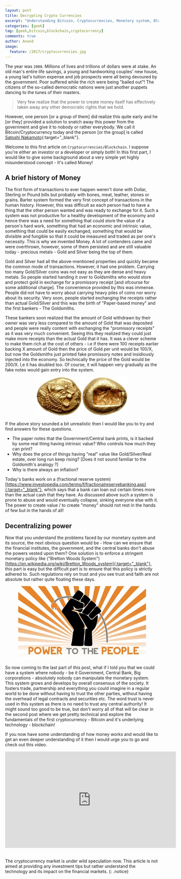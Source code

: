 ```yaml
---
layout: post
title: Decrypting Crypto Currencies
excerpt: "Understanding Bitcoin, Cryptocurrencies, Monetory system, Blockchain and more"
categories: [geek]
tag: [geek,bitcoin,blockchain,cryptocurrency]
comments: true
author: Anand
image:
  feature: /2017/cryptocurrencies.jpg
---
```



The year was `2008`. Millions of lives and trillions of dollars were at stake. An old man's entire life savings, a young and hardworking couples' new house, a young lad's tuition expense and job prospects were all being devoured by the government. Poor suffered while the rich were being "bailed out"! The citizens of the so-called democratic nations were just another puppets dancing to the tunes of their masters.

>Very few realize that the power to create money itself has effectively taken away any other democratic rights that we hold.

However, one person [or a group of them] did realize this quite early and he [or they] provided a solution to snatch away this power from the government and give it to nobody or rather everybody. We call it Bitcoin/Cryptocurrency today and the person [or the group] is called [Satoshi Nakamoto](https://bitcoin.org/bitcoin.pdf){:target="_blank"}.

Welcome to this first article on `Cryptocurrencies/Blockchain`. I suppose you're either an investor or a developer or simply both! In this first part, I would like to give some background about a very simple yet highly misunderstood concept - It's called Money!



## A brief history of Money
The first form of transactions to ever happen weren't done with Dollar, Sterling or Pound bills but probably with  bones, meat, leather, stones or grains. Barter system formed the very first concept of transactions in the human history. However, this was difficult as each person had to have a thing that the other person wanted and was ready to exchange for it. Such a system was not productive for a healthy development of the economy and hence there was a need for something that could store the value of a person's hard work, something that had an economic and intrinsic value, something that could be easily exchanged, something that would be divisible and fungible so that it could be measured and traded as per one's necessity. This is why we invented Money. A lot of contenders came and were overthrown, however, some of them persisted and are still valuable today - precious metals - Gold and Silver being the top of them.

Gold and Silver had all the above-mentioned properties and quickly became the common mode of transactions. However, it had one problem. Carrying too many Gold/Silver coins was not easy as they are dense and heavy metals. So people started handing it over to Goldsmiths who would store and protect gold in exchange for a promissory receipt [and ofcourse for some additional charge]. The convenience provided by this was immense. People did not have to worry about carrying heavy piles of coins nor worry about its security. Very soon, people started exchanging the receipts rather than actual Gold/Silver and this was the birth of "Paper-based money" and the first bankers - The Goldsmiths. 

These bankers soon realized that the amount of Gold withdrawn by their owner was very less compared to the amount of Gold that was deposited and people were really content with exchanging the "promissory receipts" as it was very much convenient. Seeing this they realized they could just make more receipts than the actual Gold that it has. It was a clever scheme to make them rich at the cost of others - i.e if there were 100 receipts earlier backing X amount of Gold then the price of Gold per unit would be 100/X, but now the Goldsmiths just printed fake promissory notes and insidiously injected into the economy. So technically the price of the Gold would be 200/X. I,e it has doubled too. Of course, it will happen very gradually as the fake notes would gain entry into the system.

<p align="center">
	<img src="/img/2017/gold-coins.jpg" alt="First money" />
</p>


If the above story sounded a bit unrealistic then I would like you to try and find answers for these questions.
- The paper notes that the Government/Central bank prints, is it backed by some real thing having intrinsic value? Who controls how much they can print?
- Why does the price of things having "real" value like Gold/Silver/Real estate, over long run keep rising? [Does it not sound familiar to the Goldsmith's analogy ?]
- Why is there always an inflation?

Today's banks work on a (fractional reserve system)[https://www.investopedia.com/terms/f/fractionalreservebanking.asp]{:target="_blank"}, which says that a bank can loan out certain times more than the actual cash that they have. As discussed above such a system is prone to abuse and would eventually collapse, sinking everyone else with it. The power to create value / to create "money" should not rest in the hands of few but in the hands of all!


## Decentralizing power
Now that you understand the problems faced by our monetary system and its source, the next obvious question would be - How can we ensure that the financial institutes, the government, and the central banks don't abuse the powers vested upon them? One solution is to enforce a stringent monetary policy like ("Bretton Woods System")[https://en.wikipedia.org/wiki/Bretton_Woods_system]{:target="_blank"}, this part is easy but the difficult part is to ensure that this policy is strictly adhered to. Such regulations rely on trust and you see trust and faith are not absolute but rather quite floating these days.


<p align="center">
	<img src="/img/2017/decentralize.jpg" alt="Power to all" />
</p>

So now coming to the last part of this post, what if I told you that we could have a system where nobody - be it Government, Central Bank, Big corporations - absolutely nobody can manipulate the monetary system. This system grows and develops by overall consensus of the society. It fosters trade, partnership and everything you could imagine in a regular world to be done without having to trust the other parties, without having the overhead of legal contracts and securities etc. The word trust is never used in this system as there is no need to trust any central authority! It might sound too good to be true, but don't worry all of that will be clear in the second post where we get pretty technical and explore the fundamentals of the first cryptocurrency - Bitcoin and it's underlying technology - blockchain!

If you now have some understanding of how money works and would like to get an even deeper understanding of it then I would urge you to go and check out this video.

<center><iframe width="560" height="315" src="https://www.youtube-nocookie.com/embed/iFDe5kUUyT0?rel=0" frameborder="0" gesture="media" allow="encrypted-media" allowfullscreen></iframe></center>

<br/>

The cryptocurrency market is under wild speculation now. This article is not aimed at providing any investment tips but rather understand the technology and its impact on the financial markets.
{: .notice}